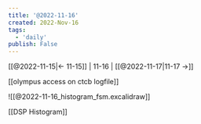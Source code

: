 ```yaml
---
title: '@2022-11-16'
created: 2022-Nov-16
tags:
  - 'daily'
publish: False
---
```


[[@2022-11-15|<- 11-15]] | 11-16 | [[@2022-11-17|11-17 ->]]

[[olympus access on ctcb logfile]]

![[@2022-11-16_histogram_fsm.excalidraw]]

[[DSP Histogram]]

